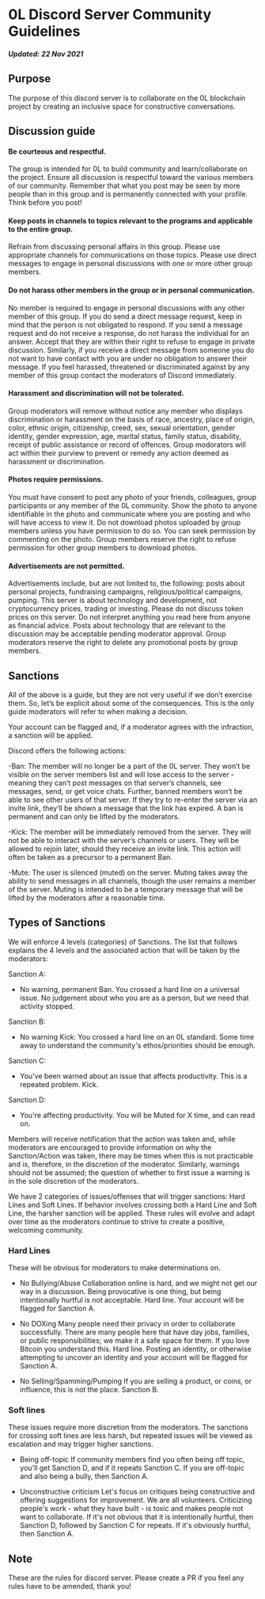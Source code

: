 # 0L Discord Server Community Guidelines
##### Updated: 22 Nov 2021
## Purpose
The purpose of this discord server is to collaborate on the 0L blockchain project by creating an inclusive space for constructive conversations.
## Discussion guide 
#### Be courteous and respectful. 
The group is intended for 0L to build community and learn/collaborate on the project. Ensure all discussion is respectful toward the various members of our community. Remember that what you post may be seen by more people than in this group and is permanently connected with your profile. Think before you post! 
#### Keep posts in channels to topics relevant to the programs and applicable to the entire group. 
Refrain from discussing personal affairs in this group. Please use appropriate channels for communications on those topics. Please use direct messages to engage in personal discussions with one or more other group members. 
#### Do not harass other members in the group or in personal communication. 
No member is required to engage in personal discussions with any other member of this group. If you do send a direct message request, keep in mind that the person is not obligated to respond. If you send a message request and do not receive a response, do not harass the individual for an answer. Accept that they are within their right to refuse to engage in private discussion. Similarly, if you receive a direct message from someone you do not want to have contact with you are under no obligation to answer their message. 
If you feel harassed, threatened or discriminated against by any member of this group contact the moderators of Discord immediately. 
#### Harassment and discrimination will not be tolerated. 
Group moderators will remove without notice any member who displays discrimination or harassment on the basis of race, ancestry, place of origin, color, ethnic origin, citizenship, creed, sex, sexual orientation, gender identity, gender expression, age, marital status, family status, disability, receipt of public assistance or record of offences. Group modorators will act within their purview to prevent or remedy any action deemed as harassment or discrimination.
#### Photos require permissions. 
You must have consent to post any photo of your friends, colleagues, group participants or any member of the 0L community. Show the photo to anyone identifiable in the photo and communicate where you are posting and who will have access to view it. 
Do not download photos uploaded by group members unless you have permission to do so. You can seek permission by commenting on the photo. Group members reserve the right to refuse permission for other group members to download photos. 
#### Advertisements are not permitted. 
Advertisements include, but are not limited to, the following: posts about personal projects, fundraising campaigns, religious/political campaigns, pumping. This server is about technology and development, not cryptocurrency prices, trading or investing. Please do not discuss token prices on this server.
Do not interpret anything you read here from anyone as financial advice. 
Posts about technology that are relevant to the discussion may be acceptable pending moderator approval. Group moderators reserve the right to delete any promotional posts by group members. 
## Sanctions


All of the above is a guide, but they are not very useful if we don’t exercise them. So, let’s be explicit about some of the consequences. This is the only guide moderators will refer to when making a decision.

Your account can be flagged and, if a moderator agrees with the infraction, a sanction will be applied.

Discord offers the following actions:

-Ban: The member will no longer be a part of the 0L server. They won’t be visible on the server members list and will lose access to the server - meaning they can’t post messages on that server’s channels, see messages, send, or get voice chats. Further, banned members won’t be able to see other users of that server. If they try to re-enter the server via an invite link, they’ll be shown a message that the link has expired. A ban is permanent and can only be lifted by the moderators.

-Kick: The member will be immediately removed from the server. They will not be able to interact with the server’s channels or users. They will be allowed to rejoin later, should they receive an invite link. This action will often be taken as a precursor to a permanent Ban.

-Mute: The user is silenced (muted) on the server. Muting takes away the ability to send messages in all channels, though the user remains a member of the server. Muting is intended to be a temporary message that will be lifted by the moderators after a reasonable time. 
## Types of Sanctions
We will enforce 4 levels (categories) of Sanctions. The list that follows explains the 4 levels and the associated action that will be taken by the moderators:

Sanction A:
- No warning, permanent Ban. You crossed a hard line on a universal issue. No judgement about who you are as a person, but we need that activity stopped.

Sanction B:
- No warning Kick: You crossed a hard line on an 0L standard. Some time away to understand the community's ethos/priorities should be enough.

Sanction C:
- You've been warned about an issue that affects productivity. This is a repeated problem. Kick.

Sanction D:
- You're affecting productivity. You will be Muted for X time, and can read on.

Members will receive notification that the action was taken and, while moderators are encouraged to provide information on why the Sanction/Action was taken, there may be times when this is not practicable and is, therefore, in the discretion of the moderator. Similarly, warnings should not be assumed; the question of whether to first issue a warning is in the sole discretion of the moderators.

We have 2 categories of issues/offenses that will trigger sanctions: Hard Lines and Soft Lines. If behavior involves crossing both a Hard Line and Soft Line, the harsher sanction will be applied. These rules will evolve and adapt over time as the moderators continue to strive to create a positive, welcoming community.
### Hard Lines
These will be obvious for moderators to make determinations on.

- No Bullying/Abuse
Collaboration online is hard, and we might not get our way in a discussion. Being provocative is one thing, but being intentionally hurtful is not acceptable. Hard line. Your account will be flagged for Sanction A.

- No DOXing
Many people need their privacy in order to collaborate successfully. There are many people here that have day jobs, families, or public responsibilities; we make it a safe space for them. If you love Bitcoin you understand this. Hard line. Posting an identity, or otherwise attempting to uncover an identity and your account will be flagged for Sanction A.

- No Selling/Spamming/Pumping
If you are selling a product, or coins, or influence, this is not the place. Sanction B.

### Soft lines
These issues require more discretion from the moderators. The sanctions for crossing soft lines are less harsh, but repeated issues will be viewed as escalation and may trigger higher sanctions.

- Being off-topic
If community members find you often being off topic, you'll get Sanction D, and if it repeats Sanction C. If you are off-topic and also being a bully, then Sanction A.

- Unconstructive criticism
Let's focus on critiques being constructive and offering suggestions for improvement. We are all volunteers. Criticizing people's work - what they have built - is toxic and makes people not want to collaborate. If it's not obvious that it is intentionally hurtful, then Sanction D, followed by Sanction C for repeats. If it's obviously hurtful, then Sanction A.

## Note
These are the rules for discord server. Please create a PR if you feel any rules have to be amended, thank you!

